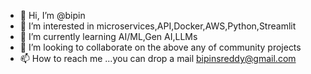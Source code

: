 - 👋 Hi, I’m @bipin
- 👀 I’m interested in microservices,API,Docker,AWS,Python,Streamlit
- 🌱 I’m currently learning AI/ML,Gen AI,LLMs
- 💞️ I’m looking to collaborate on the above any of community projects
- 📫 How to reach me ...you can drop a mail bipinsreddy@gmail.com

<!---
bipins-hopstack/bipins-hopstack is a ✨ special ✨ repository because its `README.md` (this file) appears on your GitHub profile.
You can click the Preview link to take a look at your changes.
--->
